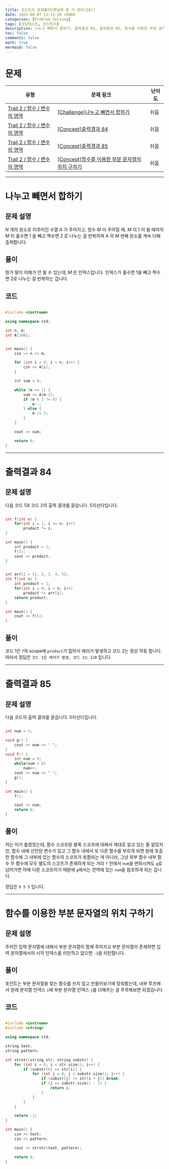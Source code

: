 ```yaml
---
title: 코드트리 문제풀이[옛날에 푼 거 정리(10)]
date: 2025-08-07 12:11:50 +0900
categories: [Problem Solving]
tags: [코딩테스트, 코드트리]
description: 나누고 빼면서 합하기, 출력결과 84, 출력결과 85, 함수를 이용한 부분 문자열의 위치 구하기
toc: false
comments: false
math: true
mermaid: false
---
```


# 문제

| 유형 | 문제 링크 | 난이도 |
| --- | --- | --- |
| [Trail 2 / 함수 / 변수의 영역](https://www.codetree.ai/trail-info/novice-mid/) | [[Challenge]나누고 빼면서 합하기](https://www.codetree.ai/trails/complete/curated-cards/challenge-divide-and-subtract-and-add-up/) | 쉬움 |
| [Trail 2 / 함수 / 변수의 영역](https://www.codetree.ai/trail-info/novice-mid/) | [[Concept]출력결과 84](https://www.codetree.ai/trails/complete/curated-cards/intro-reading-84/) | 쉬움 |
| [Trail 2 / 함수 / 변수의 영역](https://www.codetree.ai/trail-info/novice-mid/) | [[Concept]출력결과 85](https://www.codetree.ai/trails/complete/curated-cards/intro-reading-85/) | 쉬움 |
| [Trail 2 / 함수 / 변수의 영역](https://www.codetree.ai/trail-info/novice-mid/) | [[Concept]함수를 이용한 부분 문자열의 위치 구하기](https://www.codetree.ai/trails/complete/curated-cards/intro-find-the-location-of-a-substring-using-a-function/) | 쉬움 |

---------------------------------------

# 나누고 빼면서 합하기

## 문제 설명

$N$ 개의 원소로 이루어진 수열 $A$ 가 주어지고, 정수 $M$ 이 주어질 때, $M$ 이 $1$ 이 될 때까지 $M$ 이 홀수면 $1$ 을 빼고 짝수면 $2$ 로 나누는 걸 반복하며 $A$ 의 $M$ 번째 원소를 계속 더해 출력합니다.

## 풀이

뭔가 말이 이해가 안 될 수 있는데, $M$ 은 인덱스입니다. 인덱스가 홀수면 1을 빼고 짝수면 2로 나누는 걸 반복하는 겁니다.

## 코드

```cpp

#include <iostream>

using namespace std;

int n, m;
int A[100];


int main() {
    cin >> n >> m;

    for (int i = 0; i < n; i++) {
        cin >> A[i];
    }

    int sum = 0;

    while (m >= 1) {
        sum += A[m-1];
        if (m % 2 != 0) {
            m--;
        } else {
            m /= 2;
        }
    }

    cout << sum;

    return 0;
}

```

---------------------------------------

# 출력결과 84

## 문제 설명

다음 코드 1과 코드 2의 출력 결과를 묻습니다. 5지선다입니다.

```cpp

int f(int n) {  
    for(int i = 1; i <= n; i++)
        product *= i;
}

int main() {
    int product = 1;
    f(5);
    cout << product;
}

```

```cpp

int arr[] = {1, 2, 3, 4, 5};
int f(int n) {  
    int product = 1;
    for(int i = 0; i < n; i++)
        product *= arr[i];
    return product;
}

int main() {
    cout << f(5);
}

```

## 풀이

코드 1은 `f`의 scope에 `product`가 없어서 에러가 발생하고 코드 2는 정상 작동 합니다. 따라서 정답은 `코드 1은 에러가 발생, 코드 2는 120` 입니다.

---------------------------------------

# 출력결과 85

## 문제 설명

다음 코드의 출력 결과를 묻습니다. 5지선다입니다.

```cpp

int num = 5;

void g() {
    cout << num << " ";
}
void f() {  
    int num = 9;
    while(num < 8)
        num++;
    cout << num << " ";
    g();
}

int main() {
    f();

    cout << num;
    return 0;
}


```

## 풀이

저는 이거 틀렸었는데, 함수 스코프랑 블록 스코프에 대해서 제대로 알고 있는 줄 알았지만, 함수 내에 선언된 변수가 있고 그 함수 내에서 또 다른 함수를 부르게 되면 원래 호출한 함수에 그 내부에 있는 함수의 스코프가 포함되는 게 아니라, 그냥 외부 함수 내부 함수 두 함수에 모두 별도의 스코프가 존재하게 되는 거라 `f` 안에서 `num`을 변화시켜도 `g`로 넘어가면 아예 다른 스코프이기 때문에 `g`에서는 전역에 있는 `num`을 참조하게 되는 겁니다.  

정답은 `9 5 5` 입니다.

---------------------------------------

# 함수를 이용한 부분 문자열의 위치 구하기

## 문제 설명

주어진 입력 문자열에 대해서 부분 문자열이 함께 주어지고 부분 문자열이 존재하면 입력 문자열에서의 시작 인덱스를 리턴하고 없으면 `-1`을 리턴합니다.

## 풀이

포인트는 부분 문자열을 찾는 함수를 쓰지 않고 만들어보기에 맞춰봤는데, 내부 루프에서 원래 문자열 인덱스 `i`에 부분 문자열 인덱스 `j`를 더해주는 걸 주목해보면 되겠습니다.

## 코드

```cpp

#include <iostream>
#include <string>

using namespace std;

string text;
string pattern;

int strstr(string str, string substr) {
    for (int i = 0; i < str.size(); i++) {
        if (substr[0] == str[i]) {
            for (int j = 0; j < substr.size(); j++) {
                if (substr[j] != str[i + j]) break;
                if (j == substr.size() - 1) {
                    return i;
                }
            }
        }
    }

    return -1;
}

int main() {
    cin >> text;
    cin >> pattern;

    cout << strstr(text, pattern);

    return 0;
}

```
